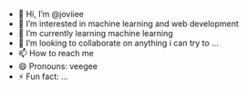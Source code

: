 - 👋 Hi, I’m @joviiee
- 👀 I’m interested in machine learning and web development 
- 🌱 I’m currently learning machine learning
- 💞️ I’m looking to collaborate on anything i can try to ... 
- 📫 How to reach me 
- 😄 Pronouns: veegee
- ⚡ Fun fact: ...

<!---
joviiee/joviiee is a ✨ special ✨ repository because its `README.md` (this file) appears on your GitHub profile.
You can click the Preview link to take a look at your changes.
--->
